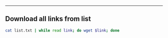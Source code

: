 
-------------------


## Download all links from list

```bash
cat list.txt | while read link; do wget $link; done
```
